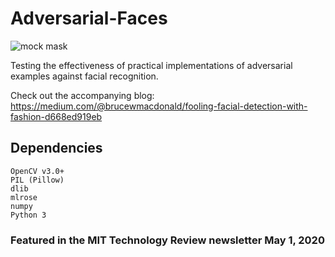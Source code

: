 # Adversarial-Faces

![mock mask](https://raw.githubusercontent.com/BruceMacD/Adversarial-Faces/master/data/mock_mask.png)

Testing the effectiveness of practical implementations of adversarial examples against facial recognition.

Check out the accompanying blog: https://medium.com/@brucewmacdonald/fooling-facial-detection-with-fashion-d668ed919eb

## Dependencies

    OpenCV v3.0+
    PIL (Pillow)
    dlib
    mlrose
    numpy
    Python 3


### Featured in the MIT Technology Review newsletter May 1, 2020
